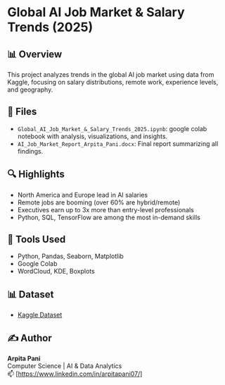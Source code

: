# Global AI Job Market & Salary Trends (2025)

## 📊 Overview
This project analyzes trends in the global AI job market using data from Kaggle, focusing on salary distributions, remote work, experience levels, and geography.

## 📁 Files
- `Global_AI_Job_Market_&_Salary_Trends_2025.ipynb`: google colab notebook with analysis, visualizations, and insights.
- `AI_Job_Market_Report_Arpita_Pani.docx`: Final report summarizing all findings.

## 🔍 Highlights
- North America and Europe lead in AI salaries
- Remote jobs are booming (over 60% are hybrid/remote)
- Executives earn up to 3x more than entry-level professionals
- Python, SQL, TensorFlow are among the most in-demand skills

## 🧰 Tools Used
- Python, Pandas, Seaborn, Matplotlib
- Google Colab
- WordCloud, KDE, Boxplots

## 📊 Dataset
- [Kaggle Dataset](https://www.kaggle.com/datasets/bismasajjad/global-ai-job-market-and-salary-trends-2025)

## ✍️ Author
**Arpita Pani**  
Computer Science | AI & Data Analytics  
📫 [https://www.linkedin.com/in/arpitapani07/]
